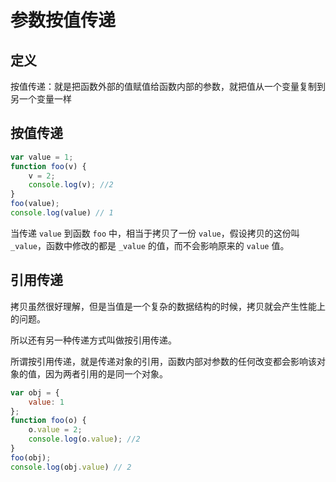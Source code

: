 # 参数按值传递

## 定义
按值传递：就是把函数外部的值赋值给函数内部的参数，就把值从一个变量复制到另一个变量一样

## 按值传递
```js
var value = 1;
function foo(v) {
    v = 2;
    console.log(v); //2
}
foo(value);
console.log(value) // 1
```
当传递 `value` 到函数 `foo` 中，相当于拷贝了一份 `value`，假设拷贝的这份叫 `_value`，函数中修改的都是 `_value` 的值，而不会影响原来的 `value` 值。

## 引用传递
拷贝虽然很好理解，但是当值是一个复杂的数据结构的时候，拷贝就会产生性能上的问题。

所以还有另一种传递方式叫做按引用传递。

所谓按引用传递，就是传递对象的引用，函数内部对参数的任何改变都会影响该对象的值，因为两者引用的是同一个对象。

```js
var obj = {
    value: 1
};
function foo(o) {
    o.value = 2;
    console.log(o.value); //2
}
foo(obj);
console.log(obj.value) // 2
```


















